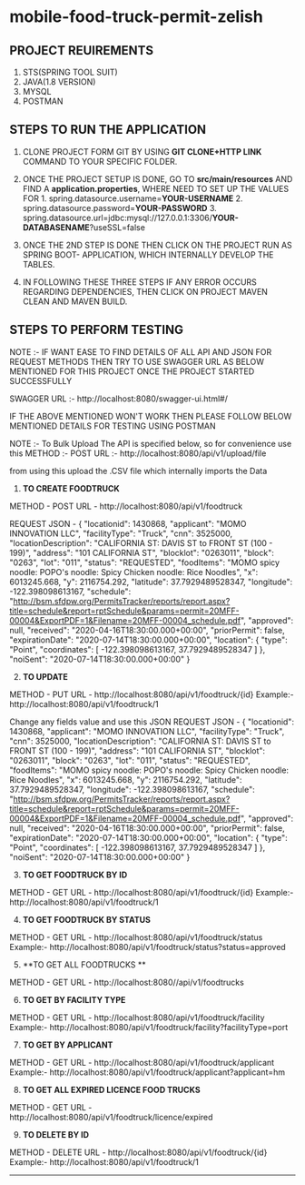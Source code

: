 # mobile-food-truck-permit-zelish

**PROJECT REUIREMENTS**
---------------------------------------

 1. STS(SPRING TOOL SUIT)
 2. JAVA(1.8 VERSION)
 3. MYSQL
 4. POSTMAN
 
**STEPS TO RUN THE APPLICATION**
 --------------------------------------- 

1. CLONE PROJECT FORM GIT BY USING **GIT CLONE+HTTP LINK** COMMAND TO YOUR SPECIFIC FOLDER.

2. ONCE THE PROJECT SETUP IS DONE, GO TO **src/main/resources** AND FIND A **application.properties**, WHERE NEED TO SET UP THE VALUES FOR
            1. spring.datasource.username=**YOUR-USERNAME**
            2. spring.datasource.password=**YOUR-PASSWORD**
            3. spring.datasource.url=jdbc:mysql://127.0.0.1:3306/**YOUR-DATABASENAME**?useSSL=false

3. ONCE THE 2ND STEP IS DONE THEN CLICK ON THE PROJECT RUN AS SPRING BOOT- APPLICATION, WHICH INTERNALLY DEVELOP THE TABLES.

4. IN FOLLOWING THESE THREE STEPS IF ANY ERROR OCCURS REGARDING DEPENDENCIES, THEN CLICK ON PROJECT MAVEN CLEAN AND MAVEN BUILD.

**STEPS TO PERFORM TESTING**
-------------------------------------------

NOTE :- IF WANT EASE TO FIND DETAILS OF ALL API AND JSON FOR REQUEST METHODS THEN TRY TO USE SWAGGER URL AS BELOW MENTIONED FOR THIS PROJECT ONCE THE PROJECT STARTED SUCCESSFULLY

SWAGGER URL :- http://localhost:8080/swagger-ui.html#/


IF THE ABOVE MENTIONED WON'T WORK THEN PLEASE FOLLOW BELOW MENTIONED DETAILS FOR TESTING USING POSTMAN

NOTE :- To Bulk Upload The API is specified below, so for convenience use this
METHOD :- POST
URL :- http://localhost:8080/api/v1/upload/file

from using this upload the .CSV file which internally imports the Data

1. **TO CREATE FOODTRUCK**

METHOD - POST
URL - http://localhost:8080/api/v1/foodtruck

REQUEST JSON - 
{
     "locationid": 1430868,
    "applicant": "MOMO INNOVATION LLC",
    "facilityType": "Truck",
    "cnn": 3525000,
    "locationDescription": "CALIFORNIA ST: DAVIS ST to FRONT ST (100 - 199)",
    "address": "101 CALIFORNIA ST",
    "blocklot": "0263011",
    "block": "0263",
    "lot": "011",
    "status": "REQUESTED",
    "foodItems": "MOMO spicy noodle: POPO's noodle: Spicy Chicken noodle: Rice Noodles",
    "x": 6013245.668,
    "y": 2116754.292,
    "latitude": 37.7929489528347,
    "longitude": -122.398098613167,
    "schedule": "http://bsm.sfdpw.org/PermitsTracker/reports/report.aspx?title=schedule&report=rptSchedule&params=permit=20MFF-00004&ExportPDF=1&Filename=20MFF-00004_schedule.pdf",
    "approved": null,
    "received": "2020-04-16T18:30:00.000+00:00",
    "priorPermit": false,
    "expirationDate": "2020-07-14T18:30:00.000+00:00",
    "location": {
        "type": "Point",
        "coordinates": [
            -122.398098613167,
            37.7929489528347
        ]
    },
    "noiSent": "2020-07-14T18:30:00.000+00:00"
}

2. **TO UPDATE**

METHOD - PUT
URL - http://localhost:8080/api/v1/foodtruck/{id}
Example:- http://localhost:8080/api/v1/foodtruck/1

Change any fields value and use this JSON
REQUEST JSON -
{
     "locationid": 1430868,
    "applicant": "MOMO INNOVATION LLC",
    "facilityType": "Truck",
    "cnn": 3525000,
    "locationDescription": "CALIFORNIA ST: DAVIS ST to FRONT ST (100 - 199)",
    "address": "101 CALIFORNIA ST",
    "blocklot": "0263011",
    "block": "0263",
    "lot": "011",
    "status": "REQUESTED",
    "foodItems": "MOMO spicy noodle: POPO's noodle: Spicy Chicken noodle: Rice Noodles",
    "x": 6013245.668,
    "y": 2116754.292,
    "latitude": 37.7929489528347,
    "longitude": -122.398098613167,
    "schedule": "http://bsm.sfdpw.org/PermitsTracker/reports/report.aspx?title=schedule&report=rptSchedule&params=permit=20MFF-00004&ExportPDF=1&Filename=20MFF-00004_schedule.pdf",
    "approved": null,
    "received": "2020-04-16T18:30:00.000+00:00",
    "priorPermit": false,
    "expirationDate": "2020-07-14T18:30:00.000+00:00",
    "location": {
        "type": "Point",
        "coordinates": [
            -122.398098613167,
            37.7929489528347
        ]
    },
    "noiSent": "2020-07-14T18:30:00.000+00:00"
}

3. **TO GET FOODTRUCK BY ID**

METHOD - GET
URL - http://localhost:8080/api/v1/foodtruck/{id}
Example:- http://localhost:8080/api/v1/foodtruck/1

4. **TO GET FOODTRUCK BY STATUS**

METHOD - GET
URL - http://localhost:8080/api/v1/foodtruck/status
Example:- http://localhost:8080/api/v1/foodtruck/status?status=approved

5. **TO GET ALL FOODTRUCKS **

METHOD - GET
URL - http://localhost:8080//api/v1/foodtrucks

6. **TO GET BY FACILITY TYPE**

METHOD - GET
URL - http://localhost:8080/api/v1/foodtruck/facility
Example:- http://localhost:8080/api/v1/foodtruck/facility?facilityType=port


7. **TO GET BY APPLICANT**

METHOD - GET
URL - http://localhost:8080/api/v1/foodtruck/applicant
Example:- http://localhost:8080/api/v1/foodtruck/applicant?applicant=hm

8. **TO GET ALL EXPIRED LICENCE FOOD TRUCKS**

METHOD - GET
URL - http://localhost:8080/api/v1/foodtruck/licence/expired

9. **TO DELETE BY ID**

METHOD - DELETE
URL - http://localhost:8080/api/v1/foodtruck/{id}
Example:- http://localhost:8080/api/v1/foodtruck/1



********************************************************************************************************************************************************************
